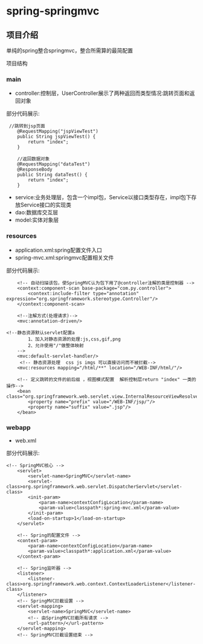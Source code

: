 spring-springmvc
===
## 项目介绍
单纯的spring整合springmvc，整合所需算的最简配置

项目结构
### main
- controller:控制层，UserController展示了两种返回而类型情况:跳转页面和返回对象  

部分代码展示:
```
 //跳转到jsp页面
    @RequestMapping("jspViewTest")
    public String jspViewTest() {
        return "index";
    }

    //返回数据对象
    @RequestMapping("dataTest")
    @ResponseBody
    public String dataTest() {
        return "index";
    }
```    
- service:业务处理层，包含一个impl包，Service以接口类型存在，impl包下存放Service接口的实现类
- dao:数据库交互层
- model:实体对象层
### resources
- application.xml:spring配置文件入口
- spring-mvc.xml:springmvc配置相关文件

部分代码展示:
```
    <!-- 自动扫描该包，使SpringMVC认为包下用了@controller注解的类是控制器 -->
    <context:component-scan base-package="com.py.controller">
        <context:include-filter type="annotation" expression="org.springframework.stereotype.Controller"/>
    </context:component-scan>

    <!--注解方式(处理请求)-->
    <mvc:annotation-driven/>
 
<!--静态资源默认servlet配置a
    	1、加入对静态资源的处理:js,css,gif,png
    	2、允许使用"/"做整体映射
    -->
    <mvc:default-servlet-handler/>
     <!-- 静态资源处理  css js imgs 可以直接访问而不被拦截-->
    <mvc:resources mapping="/html/**" location="/WEB-INF/html/"/>

    <!-- 定义跳转的文件的前后缀 ，视图模式配置  解析控制层return "index" 一类的操作-->
    <bean class="org.springframework.web.servlet.view.InternalResourceViewResolver">
        <property name="prefix" value="/WEB-INF/jsp/"/>
        <property name="suffix" value=".jsp"/>
    </bean>
```
### webapp
- web.xml

部分代码展示:
```
<!-- SpringMVC核心 -->
    <servlet>
        <servlet-name>SpringMVC</servlet-name>
        <servlet-class>org.springframework.web.servlet.DispatcherServlet</servlet-class>
        <init-param>
            <param-name>contextConfigLocation</param-name>
            <param-value>classpath*:spring-mvc.xml</param-value>
        </init-param>
        <load-on-startup>1</load-on-startup>
    </servlet>

    <!-- Spring的配置文件 -->
    <context-param>
        <param-name>contextConfigLocation</param-name>
        <param-value>classpath*:application.xml</param-value>
    </context-param>

    <!-- Spring监听器 -->
    <listener>
        <listener-class>org.springframework.web.context.ContextLoaderListener</listener-class>
    </listener>
    <!-- SpringMVC拦截设置 -->
    <servlet-mapping>
        <servlet-name>SpringMVC</servlet-name>
        <!-- 由SpringMVC拦截所有请求 -->
        <url-pattern>/</url-pattern>
    </servlet-mapping>
    <!-- SpringMVC拦截设置结束 -->
 ```
